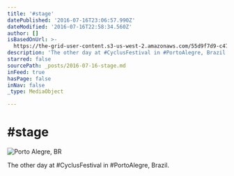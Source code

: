 ```yaml
---
title: '#stage'
datePublished: '2016-07-16T23:06:57.990Z'
dateModified: '2016-07-16T22:58:34.560Z'
author: []
isBasedOnUrl: >-
  https://the-grid-user-content.s3-us-west-2.amazonaws.com/55d9f7d9-c472-4fc6-9ea3-9d2797aba018.jpg
description: 'The other day at #CyclusFestival in #PortoAlegre, Brazil.'
starred: false
sourcePath: _posts/2016-07-16-stage.md
inFeed: true
hasPage: false
inNav: false
_type: MediaObject

---
```

# \#stage
![Porto Alegre, BR](https://the-grid-user-content.s3-us-west-2.amazonaws.com/55d9f7d9-c472-4fc6-9ea3-9d2797aba018.jpg)

The other day at \#CyclusFestival in \#PortoAlegre, Brazil.